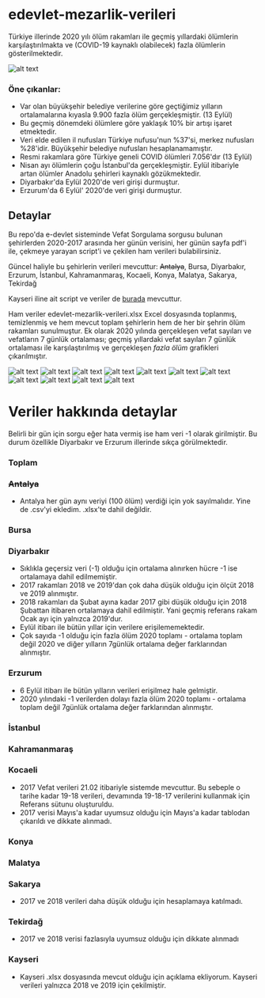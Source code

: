 # edevlet-mezarlik-verileri

Türkiye illerinde 2020 yılı ölüm rakamları ile geçmiş yıllardaki ölümlerin karşılaştırılmakta ve (COVID-19 kaynaklı olabilecek) fazla ölümlerin gösterilmektedir.

![alt text](graphs/Toplam.png)

### Öne çıkanlar:
- Var olan büyükşehir belediye verilerine göre geçtiğimiz yılların ortalamalarına kıyasla 9.900 fazla ölüm gerçekleşmiştir. (13 Eylül)
- Bu geçmiş dönemdeki ölümlere göre yaklaşık 10% bir artışı işaret etmektedir.
- Veri elde edilen il nufusları Türkiye nufusu'nun %37'si, merkez nufusları %28'idir. Büyükşehir belediye nufusları hesaplanamamıştır.
- Resmi rakamlara göre Türkiye geneli COVID ölümleri 7.056'dır (13 Eylül)
- Nisan ayı ölümlerin çoğu İstanbul'da gerçekleşmiştir. Eylül itibariyle artan ölümler Anadolu şehirleri kaynaklı gözükmektedir.
- Diyarbakır'da Eylül 2020'de veri girişi durmuştur.
- Erzurum'da 6 Eylül' 2020'de veri girişi durmuştur.

## Detaylar 
Bu repo'da e-devlet sisteminde Vefat Sorgulama sorgusu bulunan şehirlerden 2020-2017 arasında her günün verisini, her günün sayfa pdf'i ile, çekmeye yarayan script'i ve çekilen ham verileri bulabilirsiniz. 

Güncel haliyle bu şehirlerin verileri mevcuttur: ~~Antalya~~, Bursa, Diyarbakır, Erzurum, İstanbul, Kahramanmaraş, Kocaeli, Konya, Malatya, Sakarya, Tekirdağ

Kayseri iline ait script ve veriler de [burada](https://github.com/kuzdogan/kayseri-mezarlik-verileri) mevcuttur.

Ham veriler edevlet-mezarlik-verileri.xlsx Excel dosyasında toplanmış, temizlenmiş ve hem mevcut toplam şehirlerin hem de her bir şehrin ölüm rakamları sunulmuştur.
Ek olarak 2020 yılında gerçekleşen vefat sayıları ve vefatların 7 günlük ortalaması; geçmiş yıllardaki vefat sayıları 7 günlük ortalaması ile karşılaştırılmış ve gerçekleşen *fazla ölüm* grafikleri çıkarılmıştır.

![alt text](graphs/Istanbul.png)
![alt text](graphs/Konya.png)
![alt text](graphs/Malatya.png)
![alt text](graphs/Sakarya.png)
![alt text](graphs/Kocaeli.png)
![alt text](graphs/Kahramanmaras.png)
![alt text](graphs/Erzurum.png)
![alt text](graphs/Bursa.png)
![alt text](graphs/Tekirdağ.png)
![alt text](graphs/Diyarbakır.png)
![alt text](graphs/Kayseri.png)

# Veriler hakkında detaylar

Belirli bir gün için sorgu eğer hata vermiş ise ham veri -1 olarak girilmiştir. Bu durum özellikle Diyarbakır ve Erzurum illerinde sıkça görülmektedir.

### Toplam
### ~~Antalya~~
- Antalya her gün aynı veriyi (100 ölüm) verdiği için yok sayılmalıdır. Yine de .csv'yi ekledim. .xlsx'te dahil değildir.
### Bursa
### Diyarbakır
- Sıklıkla geçersiz veri (-1) olduğu için ortalama alınırken hücre -1 ise ortalamaya dahil edilmemiştir.
- 2017 rakamları 2018 ve 2019'dan çok daha düşük olduğu için ölçüt 2018 ve 2019 alınmıştır.
- 2018 rakamları da Şubat ayına kadar 2017 gibi düşük olduğu için 2018 Şubattan itibaren ortalamaya dahil edilmiştir. Yani geçmiş referans rakam Ocak ayı için yalnızca 2019'dur.
- Eylül itibarı ile bütün yıllar için verilere erişilememektedir.
- Çok sayıda -1 olduğu için fazla ölüm 2020 toplamı - ortalama toplam değil 2020 ve diğer yılların 7günlük ortalama değer farklarından alınmıştır.
### Erzurum
- 6 Eylül itibarı ile bütün yılların verileri erişilmez hale gelmiştir.
- 2020 yılındaki -1 verilerden dolayı fazla ölüm 2020 toplamı - ortalama toplam değil 7günlük ortalama değer farklarından alınmıştır.
### İstanbul
### Kahramanmaraş
### Kocaeli
- 2017 Vefat verileri 21.02 itibariyle sistemde mevcuttur. Bu sebeple o tarihe kadar 19-18 verileri, devamında 19-18-17 verilerini kullanmak için Referans sütunu oluşturuldu.
- 2017 verisi Mayıs'a kadar uyumsuz olduğu için Mayıs'a kadar tablodan çıkarıldı ve dikkate alınmadı.
### Konya
### Malatya
### Sakarya
- 2017 ve 2018 verileri daha düşük olduğu için hesaplamaya katılmadı.
### Tekirdağ
- 2017 ve 2018 verisi fazlasıyla uyumsuz olduğu için dikkate alınmadı
### Kayseri
- Kayseri .xlsx dosyasında mevcut olduğu için açıklama ekliyorum. Kayseri verileri yalnızca 2018 ve 2019 için çekilmiştir.
